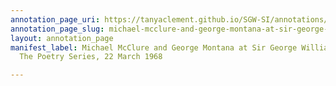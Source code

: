 ```yaml
---
annotation_page_uri: https://tanyaclement.github.io/SGW-SI/annotations/michael-mcclure-and-george-montana-at-sir-george-williams-university-the-poetry-series-22-march-1968-canvas-1-george-montana.json
annotation_page_slug: michael-mcclure-and-george-montana-at-sir-george-williams-university-the-poetry-series-22-march-1968-canvas-1-george-montana
layout: annotation_page
manifest_label: Michael McClure and George Montana at Sir George Williams University,
  The Poetry Series, 22 March 1968

---
```

